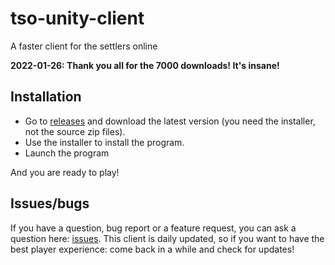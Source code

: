 # tso-unity-client
A faster client for the settlers online

**2022-01-26: Thank you all for the 7000 downloads! It's insane!**

## Installation
- Go to [releases](https://github.com/MrJoachim/tso-unity-client/releases) and download the latest version (you need the installer, not the source zip files).
- Use the installer to install the program.
- Launch the program

And you are ready to play!

## Issues/bugs
If you have a question, bug report or a feature request, you can ask a question here: [issues](https://github.com/MrJoachim/tso-unity-client/issues).
This client is daily updated, so if you want to have the best player experience: come back in a while and check for updates!
